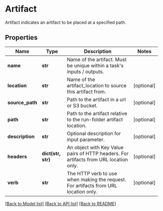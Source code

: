 # Artifact

Artifact indicates an artifact to be placed at a specified path.
## Properties
Name | Type | Description | Notes
------------ | ------------- | ------------- | -------------
**name** | **str** | Name of the artifact. Must be unique within a task&#39;s inputs / outputs. | 
**location** | **str** | Name of the artifact_location to source this artifact from. | [optional] 
**source_path** | **str** | Path to the artifact in a url or S3 bucket. | [optional] 
**path** | **str** | Path to the artifact relative to the run-folder artifact location. | [optional] 
**description** | **str** | Optional description for input parameter. | [optional] 
**headers** | **dict(str, str)** | An object with Key Value pairs of HTTP headers. For artifacts from URL location only. | [optional] 
**verb** | **str** | The HTTP verb to use when making the request. For artifacts from URL location only. | [optional] 

[[Back to Model list]](../README.md#documentation-for-models) [[Back to API list]](../README.md#documentation-for-api-endpoints) [[Back to README]](../README.md)


